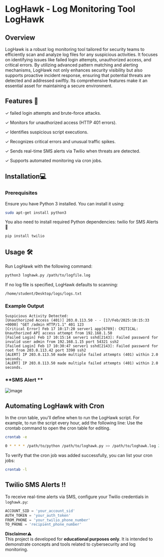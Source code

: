 # LogHawk - Log Monitoring Tool LogHawk 

## Overview
LogHawk is a robust log monitoring tool tailored for security teams to efficiently scan and analyze log files for any suspicious activities. It focuses on identifying issues like failed login attempts, unauthorized access, and critical errors. By utilizing advanced pattern matching and alerting mechanisms, LogHawk not only enhances security visibility but also supports proactive incident response, ensuring that potential threats are detected and addressed swiftly. Its comprehensive features make it an essential asset for maintaining a secure environment.

## Features 🚀
✓ failed login attempts and brute-force attacks.

✓ Monitors for unauthorized access (HTTP 401 errors).

✓ Identifies suspicious script executions.

✓ Recognizes critical errors and unusual traffic spikes.

✓ Sends real-time SMS alerts via Twilio when threats are detected.

✓ Supports automated monitoring via cron jobs.

## Installation💻
### Prerequisites
Ensure you have Python 3 installed. You can install it using:
```bash
sudo apt-get install python3
```
You also need to install required Python dependencies:
twilio for SMS Alerts 🚨
```bash
pip install twilio
```
## Usage 🛠️
Run LogHawk with the following command:
```bash
python3 loghawk.py /path/to/logfile.log
```
If no log file is specified, LogHawk defaults to scanning:
```
/home/student/Desktop/logs/logs.txt
```

### Example Output
```
Suspicious Activity Detected:
[Unauthorized Access (401)] 203.0.113.50 - - [17/Feb/2025:10:15:33 +0000] "GET /admin HTTP/1.1" 401 123
[Critical Error] Feb 17 10:17:20 server1 app[6789]: CRITICAL: Unauthorized API access attempt from 192.168.1.50
[Failed Login] Feb 17 10:15:14 server1 sshd[2143]: Failed password for invalid user admin from 192.168.1.15 port 54321 ssh2
[Failed Login] Feb 17 10:30:47 server1 sshd[2143]: Failed password for root from 203.0.113.42 port 3390 ssh2
[ALERT] IP 203.0.113.50 made multiple failed attempts (401) within 2.0 seconds.
[ALERT] IP 203.0.113.50 made multiple failed attempts (401) within 2.0 seconds.
```
### **SMS Alert **
![image](https://github.com/user-attachments/assets/331bdee4-3134-4337-918c-8bddcacd6cb3)


## Automating LogHawk with Cron
In the cron table, you'll define when to run the LogHawk script. For example, to run the script every hour, add the following line:
Use the crontab command to open the cron table for editing.
```bash
crontab -e
```
```bash
0 * * * * /path/to/python /path/to/loghawk.py >> /path/to/loghawk.log 2>&1
```
To verify that the cron job was added successfully, you can list your cron jobs:
```bash
crontab -l
```

## Twilio SMS Alerts ‼️
To receive real-time alerts via SMS, configure your Twilio credentials in `loghawk.py`:
```python
ACCOUNT_SID = 'your_account_sid'
AUTH_TOKEN = 'your_auth_token'
FROM_PHONE = 'your_twilio_phone_number'
TO_PHONE = 'recipient_phone_number'
```
**Disclaimer⚠️**  
This project is developed for **educational purposes only**. It is intended to demonstrate concepts and tools related to cybersecurity and log monitoring.
